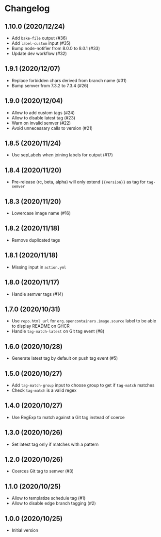 # Changelog

## 1.10.0 (2020/12/24)

* Add `bake-file` output (#36)
* Add `label-custom` input (#35)
* Bump node-notifier from 8.0.0 to 8.0.1 (#33)
* Update dev workflow (#32)

## 1.9.1 (2020/12/07)

* Replace forbidden chars derived from branch name (#31)
* Bump semver from 7.3.2 to 7.3.4 (#26)

## 1.9.0 (2020/12/04)

* Allow to add custom tags (#24)
* Allow to disable latest tag (#23)
* Warn on invalid semver (#22)
* Avoid unnecessary calls to version (#21)

## 1.8.5 (2020/11/24)

* Use sepLabels when joining labels for output (#17)

## 1.8.4 (2020/11/20)

* Pre-release (rc, beta, alpha) will only extend `{{version}}` as tag for `tag-semver`

## 1.8.3 (2020/11/20)

* Lowercase image name (#16)

## 1.8.2 (2020/11/18)

* Remove duplicated tags

## 1.8.1 (2020/11/18)

* Missing input in `action.yml`

## 1.8.0 (2020/11/17)

* Handle semver tags (#14)

## 1.7.0 (2020/10/31)

* Use `repo.html_url` for `org.opencontainers.image.source` label to be able to display README on GHCR
* Handle `tag-match-latest` on Git tag event (#8)

## 1.6.0 (2020/10/28)

* Generate latest tag by default on push tag event (#5)

## 1.5.0 (2020/10/27)

* Add `tag-match-group` input to choose group to get if `tag-match` matches
* Check `tag-match` is a valid regex 

## 1.4.0 (2020/10/27)

* Use RegExp to match against a Git tag instead of coerce

## 1.3.0 (2020/10/26)

* Set latest tag only if matches with a pattern

## 1.2.0 (2020/10/26)

* Coerces Git tag to semver (#3)

## 1.1.0 (2020/10/25)

* Allow to templatize schedule tag (#1)
* Allow to disable edge branch tagging (#2)

## 1.0.0 (2020/10/25)

* Initial version
